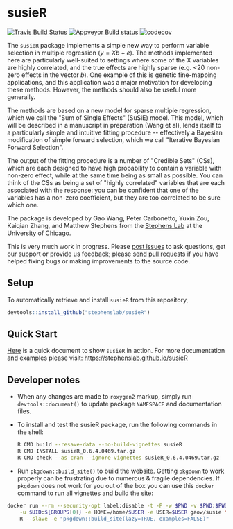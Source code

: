 # susieR


[![Travis Build Status](https://travis-ci.org/stephenslab/susieR.svg?branch=master)](https://travis-ci.org/stephenslab/susieR)
[![Appveyor Build status](https://ci.appveyor.com/api/projects/status/tcgeqxd8q8krija6?svg=true)](https://ci.appveyor.com/project/pcarbo/susier)
[![codecov](https://codecov.io/gh/stephenslab/susieR/branch/master/graph/badge.svg)](https://codecov.io/gh/stephenslab/susieR)


The `susieR` package implements a simple new way to perform variable
selection in multiple regression ($y=Xb+e$). The methods implemented
here are particularly well-suited to settings where some of the X
variables are highly correlated, and the true effects are highly
sparse (e.g. <20 non-zero effects in the vector $b$).  One example of
this is genetic fine-mapping applications, and this application was a
major motivation for developing these methods. However, the methods
should also be useful more generally.

The methods are based on a new model for sparse multiple regression,
which we call the "Sum of Single Effects" (SuSiE) model.  This model,
which will be described in a manuscript in preparation (Wang et al),
lends itself to a particularly simple and intuitive fitting procedure
-- effectively a Bayesian modification of simple forward selection,
which we call "Iterative Bayesian Forward Selection".

The output of the fitting procedure is a number of "Credible Sets"
(CSs), which are each designed to have high probability to contain a
variable with non-zero effect, while at the same time being as small
as possible. You can think of the CSs as being a set of "highly
correlated" variables that are each associated with the response: you
can be confident that one of the variables has a non-zero coefficient,
but they are too correlated to be sure which one.

The package is developed by Gao Wang, Peter Carbonetto, Yuxin Zou,
Kaiqian Zhang, and Matthew Stephens from the
[Stephens Lab](http://stephenslab.uchicago.edu/) at the University of
Chicago.

This is very much work in progress. Please
[post issues](https://github.com/stephenslab/susieR/issues) to ask
questions, get our support or provide us feedback; please
[send pull requests](https://github.com/stephenslab/susieR/pulls) if
you have helped fixing bugs or making improvements to the source code.

## Setup

To automatically retrieve and install `susieR` from this repository,

   ```R
   devtools::install_github("stephenslab/susieR")
   ```

## Quick Start

[Here](https://stephenslab.github.io/susieR/articles/mwe.html) is a quick document to show `susieR` in action.
For more documentation and examples please visit: https://stephenslab.github.io/susieR

## Developer notes

+ When any changes are made to `roxygen2` markup, simply run 
`devtools::document()` to update package `NAMESPACE`
and documentation files.

+ To install and test the susieR package, run the following commands
in the shell:

    ```bash
    R CMD build --resave-data --no-build-vignettes susieR
    R CMD INSTALL susieR_0.6.4.0469.tar.gz
    R CMD check --as-cran --ignore-vignettes susieR_0.6.4.0469.tar.gz
    ```

+ Run `pkgdown::build_site()` to build the website. Getting `pkgdown`
to work properly can be frustrating due to numerous & fragile dependencies. 
If `pkgdown` does not work for you out of the box you can use this `docker`
command to run all vignettes and build the site:

```bash
docker run --rm --security-opt label:disable -t -P -w $PWD -v $PWD:$PWD \
	-u $UID:${GROUPS[0]} -e HOME=/home/$USER -e USER=$USER gaow/susie \
	R --slave -e "pkgdown::build_site(lazy=TRUE, examples=FALSE)"
```
